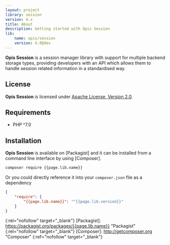 ```yaml
---
layout: project
library: session
version: 4.x
title: About
description: Getting started with Opis Session
lib: 
    name: opis/session
    version: 4.0@dev
---
```


**Opis Session** is a session manager library with support for multiple backend storage types, 
providing developers with an API which allows them to handle session related information in a standardised way.

## License

**Opis Session** is licensed under [Apache License, Version 2.0][apache_license].

## Requirements

* PHP ^7.0

## Installation

**Opis Session** is available on [Packagist] and it can be installed from a 
command line interface by using [Composer].

```bash
composer require {{page.lib.name}}
```

Or you could directly reference it into your `composer.json` file as a dependency

```json
{
    "require": {
        "{{page.lib.name}}": "^{{page.lib.version}}"
    }
}
```


[apache_license]: http://www.apache.org/licenses/LICENSE-2.0 "Project license" 
{:rel="nofollow" target="_blank"}
[Packagist]: https://packagist.org/packages/{{page.lib.name}} "Packagist" 
{:rel="nofollow" target="_blank"}
[Composer]: http://getcomposer.org "Composer" 
{:ref="nofollow" target="_blank"}